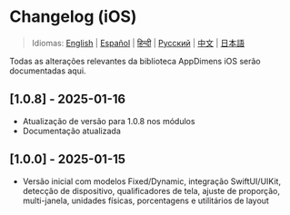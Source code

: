 # Changelog (iOS)

> Idiomas: [English](../../../iOS/CHANGELOG.md) | [Español](../../es/iOS/CHANGELOG.md) | [हिन्दी](../../hi/iOS/CHANGELOG.md) | [Русский](../../ru/iOS/CHANGELOG.md) | [中文](../../zh/iOS/CHANGELOG.md) | [日本語](../../ja/iOS/CHANGELOG.md)

Todas as alterações relevantes da biblioteca AppDimens iOS serão documentadas aqui.

## [1.0.8] - 2025-01-16
- Atualização de versão para 1.0.8 nos módulos
- Documentação atualizada

## [1.0.0] - 2025-01-15
- Versão inicial com modelos Fixed/Dynamic, integração SwiftUI/UIKit, detecção de dispositivo, qualificadores de tela, ajuste de proporção, multi-janela, unidades físicas, porcentagens e utilitários de layout
